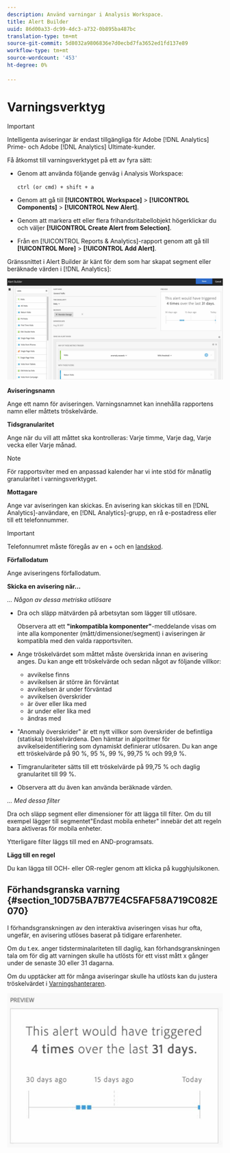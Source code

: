 ```yaml
---
description: Använd varningar i Analysis Workspace.
title: Alert Builder
uuid: 86d00a33-dc99-4dc3-a732-0b895ba487bc
translation-type: tm+mt
source-git-commit: 5d8032a9806836e7d0ecbd7fa3652ed1fd137e89
workflow-type: tm+mt
source-wordcount: '453'
ht-degree: 0%

---
```



# Varningsverktyg

>[!IMPORTANT]
>
>Intelligenta aviseringar är endast tillgängliga för Adobe [!DNL Analytics] Prime- och Adobe [!DNL Analytics] Ultimate-kunder.

Få åtkomst till varningsverktyget på ett av fyra sätt:

* Genom att använda följande genväg i Analysis Workspace:

   `ctrl (or cmd) + shift + a`
* Genom att gå till **[!UICONTROL Workspace]** > **[!UICONTROL Components]** > **[!UICONTROL New Alert]**.
* Genom att markera ett eller flera frihandsritabellobjekt högerklickar du och väljer **[!UICONTROL Create Alert from Selection]**.
* Från en [!UICONTROL Reports & Analytics]-rapport genom att gå till **[!UICONTROL More]** > **[!UICONTROL Add Alert]**.

Gränssnittet i Alert Builder är känt för dem som har skapat segment eller beräknade värden i [!DNL Analytics]:

![](assets/alert_builder.png)

**Aviseringsnamn**

Ange ett namn för aviseringen. Varningsnamnet kan innehålla rapportens namn eller måttets tröskelvärde.

**Tidsgranularitet**

Ange när du vill att måttet ska kontrolleras: Varje timme, Varje dag, Varje vecka eller Varje månad.

>[!NOTE]
>
>För rapportsviter med en anpassad kalender har vi inte stöd för månatlig granularitet i varningsverktyget.

**Mottagare**

Ange var aviseringen kan skickas. En avisering kan skickas till en [!DNL Analytics]-användare, en [!DNL Analytics]-grupp, en rå e-postadress eller till ett telefonnummer.

>[!IMPORTANT]
>
>Telefonnumret måste föregås av en + och en [landskod](https://countrycode.org/).

**Förfallodatum**

Ange aviseringens förfallodatum.

**Skicka en avisering när...**

*... Någon av dessa metriska utlösare*

* Dra och släpp mätvärden på arbetsytan som lägger till utlösare.

   Observera att ett **&quot;inkompatibla komponenter&quot;**-meddelande visas om inte alla komponenter (mått/dimensioner/segment) i aviseringen är kompatibla med den valda rapportsviten.

* Ange tröskelvärdet som måttet måste överskrida innan en avisering anges. Du kan ange ett tröskelvärde och sedan något av följande villkor:

   * avvikelse finns
   * avvikelsen är större än förväntat
   * avvikelsen är under förväntad
   * avvikelsen överskrider
   * är över eller lika med
   * är under eller lika med
   * ändras med

* &quot;Anomaly överskrider&quot; är ett nytt villkor som överskrider de befintliga (statiska) tröskelvärdena. Den hämtar in algoritmer för avvikelseidentifiering som dynamiskt definierar utlösaren. Du kan ange ett tröskelvärde på 90 %, 95 %, 99 %, 99,75 % och 99,9 %.
* Timgranulariteter sätts till ett tröskelvärde på 99,75 % och daglig granularitet till 99 %.
* Observera att du även kan använda beräknade värden.

*... Med dessa filter*

Dra och släpp segment eller dimensioner för att lägga till filter. Om du till exempel lägger till segmentet&quot;Endast mobila enheter&quot; innebär det att regeln bara aktiveras för mobila enheter.

Ytterligare filter läggs till med en AND-programsats.

**Lägg till en regel**

Du kan lägga till OCH- eller OR-regler genom att klicka på kugghjulsikonen.

## Förhandsgranska varning {#section_10D75BA7B77E4C5FAF58A719C082E070}

I förhandsgranskningen av den interaktiva aviseringen visas hur ofta, ungefär, en avisering utlöses baserat på tidigare erfarenheter.

Om du t.ex. anger tidsterminalariteten till daglig, kan förhandsgranskningen tala om för dig att varningen skulle ha utlösts för ett visst mått x gånger under de senaste 30 eller 31 dagarna.

Om du upptäcker att för många aviseringar skulle ha utlösts kan du justera tröskelvärdet i [Varningshanteraren](/help/components/c-alerts/alert-manager.md).

![](assets/alert_preview.png)
